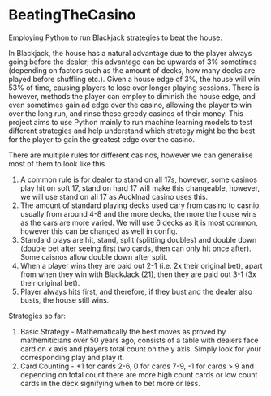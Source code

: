 # BeatingTheCasino
Employing Python to run Blackjack strategies to beat the house.

In Blackjack, the house has a natural advantage due to the player always going before the dealer; this advantage can be upwards of 3% sometimes (depending on factors such as the amount of decks, how many decks are played before shuffling etc.). Given a house edge of 3%, the house will win 53% of time, causing players to lose over longer playing sessions. There is however, methods the player can employ to diminish the house edge, and even sometimes gain ad edge over the casino, allowing the player to win over the long run, and rinse these greedy casinos of their money. This project aims to use Python mainly to run machine learning models to test different strategies and help understand which strategy might be the best for the player to gain the greatest edge over the casino.

There are multiple rules for different casinos, however we can generalise most of them to look like this

  1. A common rule is for dealer to stand on all 17s, however, some casinos play hit on soft 17, stand on hard 17 will make this changeable, however, we will use stand on all 17 as Aucklnad casino uses this.
  2. The amount of standard playing decks used cary from casino to casnio, usually from around 4-8 and the more decks, the more the house wins as the cars are more varied. We will use 6 decks as it is most common, however this can be changed as well in config.
  3. Standard plays are hit, stand, split (splitting doubles) and double down (double bet after seeing first two cards, then can only hit once after). Some caisnos allow double down after split. 
  4. When a player wins they are paid out 2-1 (i.e. 2x their original bet), apart from when they win with BlackJack (21), then they are paid out 3-1 (3x their original bet).
  5. Player always hits first, and therefore, if they bust and the dealer also busts, the house still wins.





Strategies so far: 

  1. Basic Strategy - Mathematically the best moves as proved by mathemiticians over 50 years ago, consists of a table with dealers face card on x axis and players total count on the y axis. Simply look for your corresponding play and play it.
  2. Card Counting - +1 for cards 2-6, 0 for cards 7-9, -1 for cards > 9 and depending on total count there are more high count cards or low count cards in the deck signifying when to bet more or less.
